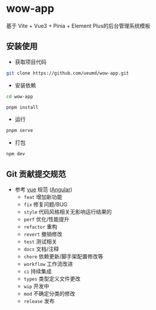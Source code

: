 # wow-app
基于 Vite + Vue3 + Pinia + Element Plus的后台管理系统模板

## 安装使用

- 获取项目代码

```bash
git clone https://github.com/ueumd/wow-app.git
```

- 安装依赖

```bash
cd wow-app

pnpm install

```

- 运行

```bash
pnpm serve
```

- 打包

```bash
npm dev
```

## Git 贡献提交规范
- 参考 [vue](https://github.com/vuejs/vue/blob/dev/.github/COMMIT_CONVENTION.md) 规范 ([Angular](https://github.com/conventional-changelog/conventional-changelog/tree/master/packages/conventional-changelog-angular))
    - `feat` 增加新功能
    - `fix` 修复问题/BUG
    - `style` 代码风格相关无影响运行结果的
    - `perf` 优化/性能提升
    - `refactor` 重构
    - `revert` 撤销修改
    - `test` 测试相关
    - `docs` 文档/注释
    - `chore` 依赖更新/脚手架配置修改等
    - `workflow` 工作流改进
    - `ci` 持续集成
    - `types` 类型定义文件更改
    - `wip` 开发中
    - `mod` 不确定分类的修改
    - `release` 发布
